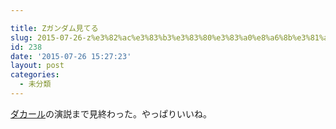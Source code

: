 ```yaml
---

title: Zガンダム見てる
slug: 2015-07-26-z%e3%82%ac%e3%83%b3%e3%83%80%e3%83%a0%e8%a6%8b%e3%81%a6%e3%82%8b
id: 238
date: '2015-07-26 15:27:23'
layout: post
categories:
  - 未分類
---
```


[ダカール](http://d.hatena.ne.jp/keyword/%A5%C0%A5%AB%A1%BC%A5%EB)の演説まで見終わった。やっぱりいいね。